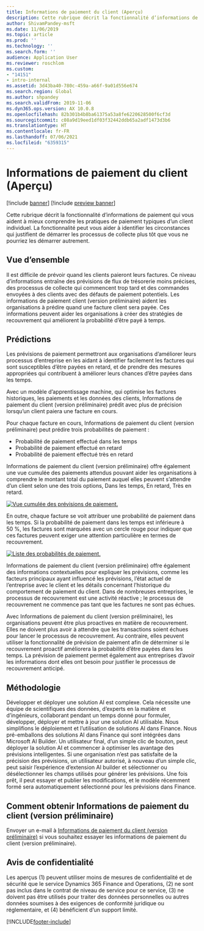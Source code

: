 ```yaml
---
title: Informations de paiement du client (Aperçu)
description: Cette rubrique décrit la fonctionnalité d’informations de paiement qui vous aident à mieux comprendre les pratiques de paiement typiques d’un client individuel. La fonctionnalité peut vous aider à identifier les circonstances qui justifient de démarrer les processus de collecte plus tôt que vous ne pourriez les démarrer autrement.
author: ShivamPandey-msft
ms.date: 11/06/2019
ms.topic: article
ms.prod: ''
ms.technology: ''
ms.search.form: ''
audience: Application User
ms.reviewer: roschlom
ms.custom:
- "14151"
- intro-internal
ms.assetid: 3d43ba40-780c-459a-a66f-9a01d556e674
ms.search.region: Global
ms.author: shpandey
ms.search.validFrom: 2019-11-06
ms.dyn365.ops.version: AX 10.0.8
ms.openlocfilehash: 82b301b4b8ba61375a53a8fe6220628500f6cf3d
ms.sourcegitcommit: c08a9d19eed1df03f32442ddb65a2adf1473d3b6
ms.translationtype: HT
ms.contentlocale: fr-FR
ms.lasthandoff: 07/06/2021
ms.locfileid: "6359315"
---
```

# <a name="customer-payment-insights-preview"></a>Informations de paiement du client (Aperçu)

[!include [banner](../includes/banner.md)]
[!include [preview banner](../includes/preview-banner.md)]

Cette rubrique décrit la fonctionnalité d’informations de paiement qui vous aident à mieux comprendre les pratiques de paiement typiques d’un client individuel. La fonctionnalité peut vous aider à identifier les circonstances qui justifient de démarrer les processus de collecte plus tôt que vous ne pourriez les démarrer autrement. 

## <a name="overview"></a>Vue d’ensemble

Il est difficile de prévoir quand les clients paieront leurs factures. Ce niveau d’informations entraîne des prévisions de flux de trésorerie moins précises, des processus de collecte qui commencent trop tard et des commandes envoyées à des clients avec des défauts de paiement potentiels. Les informations de paiement client (version préliminaire) aident les organisations à prédire quand une facture client sera payée. Ces informations peuvent aider les organisations à créer des stratégies de recouvrement qui améliorent la probabilité d’être payé à temps. 

## <a name="predictions"></a>Prédictions

Les prévisions de paiement permettront aux organisations d’améliorer leurs processus d’entreprise en les aidant à identifier facilement les factures qui sont susceptibles d’être payées en retard, et de prendre des mesures appropriées qui contribuent à améliorer leurs chances d’être payées dans les temps.

Avec un modèle d’apprentissage machine, qui optimise les factures historiques, les paiements et les données des clients, Informations de paiement du client (version préliminaire) prédit avec plus de précision lorsqu’un client paiera une facture en cours.

Pour chaque facture en cours, Informations de paiement du client (version préliminaire) peut prédire trois probabilités de paiement :

-   Probabilité de paiement effectué dans les temps 
-   Probabilité de paiement effectué en retard
-   Probabilité de paiement effectué très en retard

Informations de paiement du client (version préliminaire) offre également une vue cumulée des paiements attendus pouvant aider les organisations à comprendre le montant total du paiement auquel elles peuvent s’attendre d’un client selon une des trois options, Dans les temps, En retard, Très en retard.

[![Vue cumulée des prévisions de paiement.](./media/graphic-payment-reports.png)](./media/graphic-payment-reports.png)

En outre, chaque facture se voit attribuer une probabilité de paiement dans les temps. Si la probabilité de paiement dans les temps est inférieure à 50 %, les factures sont marquées avec un cercle rouge pour indiquer que ces factures peuvent exiger une attention particulière en termes de recouvrement. 

[![Liste des probabilités de paiement.](./media/customer-pymnt-probability-list.png)](./media/customer-pymnt-probability-list.png)

Informations de paiement du client (version préliminaire) offre également des informations contextuelles pour expliquer les prévisions, comme les facteurs principaux ayant influencé les prévisions, l’état actuel de l’entreprise avec le client et les détails concernant l’historique du comportement de paiement du client. Dans de nombreuses entreprises, le processus de recouvrement est une activité réactive ; le processus de recouvrement ne commence pas tant que les factures ne sont pas échues. 

Avec Informations de paiement du client (version préliminaire), les organisations peuvent être plus proactives en matière de recouvrement. Elles ne doivent plus avoir à attendre que les transactions soient échues pour lancer le processus de recouvrement. Au contraire, elles peuvent utiliser la fonctionnalité de prévision de paiement afin de déterminer si le recouvrement proactif améliorera la probabilité d’être payées dans les temps. La prévision de paiement permet également aux entreprises d’avoir les informations dont elles ont besoin pour justifier le processus de recouvrement anticipé.

## <a name="methodology"></a>Méthodologie

Développer et déployer une solution AI est complexe. Cela nécessite une équipe de scientifiques des données, d’experts en la matière et d’ingénieurs, collaborant pendant un temps donné pour formuler, développer, déployer et mettre à jour une solution AI utilisable. Nous simplifions le déploiement et l’utilisation de solutions AI dans Finance. Nous pré-emballons des solutions AI dans Finance qui sont intégrées dans Microsoft AI Builder. Un utilisateur final, d’un simple clic de bouton, peut déployer la solution AI et commencer à optimiser les avantage des prévisions intelligentes. Si une organisation n’est pas satisfaite de la précision des prévisions, un utilisateur autorisé, à nouveau d’un simple clic, peut saisir l’expérience d’extension AI builder et sélectionner ou désélectionner les champs utilisés pour générer les prévisions. Une fois prêt, il peut essayer et publier les modifications, et le modèle récemment formé sera automatiquement sélectionné pour les prévisions dans Finance.

## <a name="how-to-get-customer-payment-insights-preview"></a>Comment obtenir Informations de paiement du client (version préliminaire)

Envoyer un e-mail à [Informations de paiement du client (version préliminaire)](mailto:fiap@microsoft.com) si vous souhaitez essayer les informations de paiement du client (version préliminaire).

## <a name="privacy-notice"></a>Avis de confidentialité

Les aperçus (1) peuvent utiliser moins de mesures de confidentialité et de sécurité que le service Dynamics 365 Finance and Operations, (2) ne sont pas inclus dans le contrat de niveau de service pour ce service, (3) ne doivent pas être utilisés pour traiter des données personnelles ou autres données soumises à des exigences de conformité juridique ou réglementaire, et (4) bénéficient d’un support limité.




[!INCLUDE[footer-include](../../includes/footer-banner.md)]